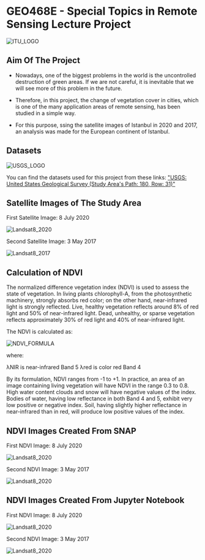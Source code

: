 # GEO468E - Special Topics in Remote Sensing Lecture Project

![ITU_LOGO](Logo/itu_logo.gif)

## Aim Of The Project

- Nowadays, one of the biggest problems in the world is the uncontrolled destruction of green areas. If we are not careful, it is inevitable that we will see more of this problem in the future.

- Therefore, in this project, the change of vegetation cover in cities, which is one of the many application areas of remote sensing, has been studied in a simple way.

- For this purpose, ssing the satellite images of Istanbul in 2020 and 2017, an analysis was made for the European continent of Istanbul.

## Datasets

![USGS_LOGO](Logo/USGS_logo.png)

You can find the datasets used for this project from these links: ["USGS: United States Geological Survey (Study Area's Path: 180, Row: 31)"](https://earthexplorer.usgs.gov/)

## Satellite Images of The Study Area

First Satellite Image: 8 July 2020

![Landsat8_2020](Test_Images/Landsat8_2020_RGB.png)

Second Satellite Image: 3 May 2017

![Landsat8_2017](Test_Images/Landsat8_2017_RGB.png)

## Calculation of NDVI

The normalized difference vegetation index (NDVI) is used to assess the state of vegetation. In living plants chlorophyll-A, from the photosynthetic machinery, strongly absorbs red color; on the other hand, near-infrared light is strongly reflected. Live, healthy vegetation reflects around 8% of red light and 50% of near-infrared light. Dead, unhealthy, or sparse vegetation reflects approximately 30% of red light and 40% of near-infrared light.

The NDVI is calculated as:

![NDVI_FORMULA](Logo/NDVI_formula.png)

where:

λNIR is near-infrared Band 5
λred is color red Band 4

By its formulation, NDVI ranges from -1 to +1. In practice, an area of an image containing living vegetation will have NDVI in the range 0.3 to 0.8. High water content clouds and snow will have negative values of the index. Bodies of water, having low reflectance in both Band 4 and 5, exhibit very low positive or negative index. Soil, having slightly higher reflectance in near-infrared than in red, will produce low positive values of the index.

## NDVI Images Created From SNAP

First NDVI Image: 8 July 2020

![Landsat8_2020](Test_Images/Landsat8_2020_NDVI.png)

Second NDVI Image: 3 May 2017

![Landsat8_2020](Test_Images/Landsat8_2017_NDVI.png)

## NDVI Images Created From Jupyter Notebook

First NDVI Image: 8 July 2020

![Landsat8_2020](Outputs/NDVI_Landsat8_2020.png)

Second NDVI Image: 3 May 2017

![Landsat8_2020](Outputs/NDVI_Landsat8_2017.png)

